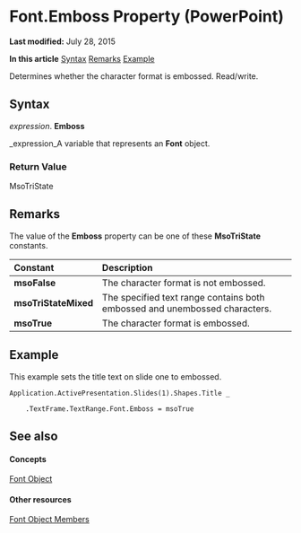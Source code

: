 
# Font.Emboss Property (PowerPoint)

 **Last modified:** July 28, 2015

 **In this article**
 [Syntax](#sectionSection0)
 [Remarks](#sectionSection1)
 [Example](#sectionSection2)


Determines whether the character format is embossed. Read/write.


## Syntax
<a name="sectionSection0"> </a>

 _expression_. **Emboss**

 _expression_A variable that represents an  **Font** object.


### Return Value

MsoTriState


## Remarks
<a name="sectionSection1"> </a>

The value of the  **Emboss** property can be one of these **MsoTriState** constants.



|**Constant**|**Description**|
|:-----|:-----|
| **msoFalse**|The character format is not embossed.|
| **msoTriStateMixed**|The specified text range contains both embossed and unembossed characters.|
| **msoTrue**| The character format is embossed.|

## Example
<a name="sectionSection2"> </a>

This example sets the title text on slide one to embossed.


```
Application.ActivePresentation.Slides(1).Shapes.Title _

    .TextFrame.TextRange.Font.Emboss = msoTrue
```


## See also
<a name="sectionSection2"> </a>


#### Concepts


 [Font Object](ad62daaa-01a5-36cc-5451-e0da0134ac95.md)
#### Other resources


 [Font Object Members](a2043117-2222-dad3-d73c-0e9d5591c9be.md)
